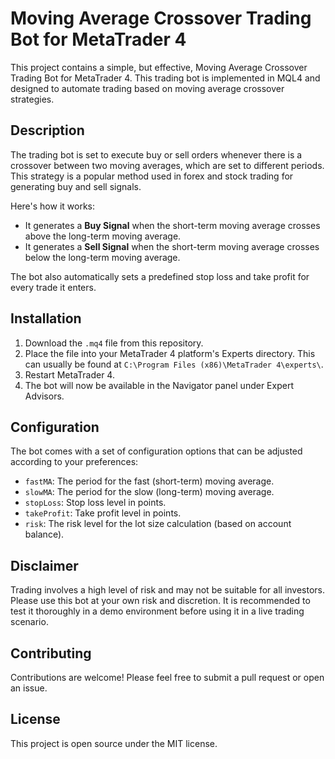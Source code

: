 # Moving Average Crossover Trading Bot for MetaTrader 4

This project contains a simple, but effective, Moving Average Crossover Trading Bot for MetaTrader 4. This trading bot is implemented in MQL4 and designed to automate trading based on moving average crossover strategies.

## Description

The trading bot is set to execute buy or sell orders whenever there is a crossover between two moving averages, which are set to different periods. This strategy is a popular method used in forex and stock trading for generating buy and sell signals.

Here's how it works:
- It generates a **Buy Signal** when the short-term moving average crosses above the long-term moving average.
- It generates a **Sell Signal** when the short-term moving average crosses below the long-term moving average.

The bot also automatically sets a predefined stop loss and take profit for every trade it enters.

## Installation

1. Download the `.mq4` file from this repository.
2. Place the file into your MetaTrader 4 platform's Experts directory. This can usually be found at `C:\Program Files (x86)\MetaTrader 4\experts\`.
3. Restart MetaTrader 4.
4. The bot will now be available in the Navigator panel under Expert Advisors.

## Configuration

The bot comes with a set of configuration options that can be adjusted according to your preferences:
- `fastMA`: The period for the fast (short-term) moving average.
- `slowMA`: The period for the slow (long-term) moving average.
- `stopLoss`: Stop loss level in points.
- `takeProfit`: Take profit level in points.
- `risk`: The risk level for the lot size calculation (based on account balance).

## Disclaimer

Trading involves a high level of risk and may not be suitable for all investors. Please use this bot at your own risk and discretion. It is recommended to test it thoroughly in a demo environment before using it in a live trading scenario.

## Contributing

Contributions are welcome! Please feel free to submit a pull request or open an issue.

## License

This project is open source under the MIT license.
